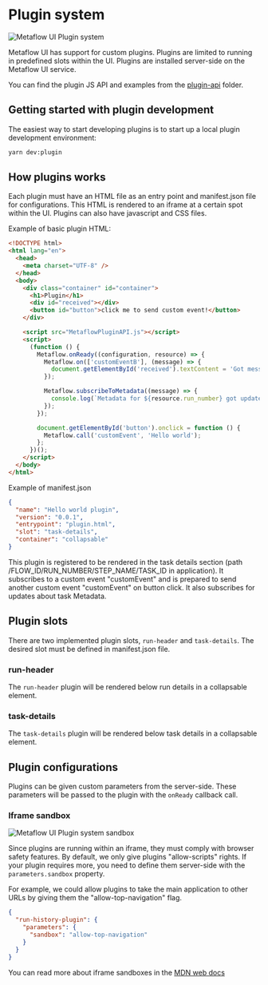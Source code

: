 # Plugin system

![Metaflow UI Plugin system](images/metaflow-ui-plugins.png)

Metaflow UI has support for custom plugins. Plugins are limited to running in predefined slots within the UI. Plugins are installed server-side on the Metaflow UI service.

You can find the plugin JS API and examples from the [plugin-api](../plugin-api/README.md) folder.

## Getting started with plugin development

The easiest way to start developing plugins is to start up a local plugin development environment:

```sh
yarn dev:plugin
```

## How plugins works

Each plugin must have an HTML file as an entry point and manifest.json file for configurations. This HTML is rendered to an iframe at a certain spot within the UI. Plugins can also have javascript and CSS files.

Example of basic plugin HTML:

```html
<!DOCTYPE html>
<html lang="en">
  <head>
    <meta charset="UTF-8" />
  </head>
  <body>
    <div class="container" id="container">
      <h1>Plugin</h1>
      <div id="received"></div>
      <button id="button">click me to send custom event!</button>
    </div>

    <script src="MetaflowPluginAPI.js"></script>
    <script>
      (function () {
        Metaflow.onReady((configuration, resource) => {
          Metaflow.on(['customEventB'], (message) => {
            document.getElementById('received').textContent = 'Got message: ' + message.data;
          });

          Metaflow.subscribeToMetadata((message) => {
            console.log(`Metadata for ${resource.run_number} got updated! Metadata object for the task is ${JSON.stringify(message.data)}`);
          });
        });

        document.getElementById('button').onclick = function () {
          Metaflow.call('customEvent', 'Hello world');
        };
      })();
    </script>
  </body>
</html>
```

Example of manifest.json

```json
{
  "name": "Hello world plugin",
  "version": "0.0.1",
  "entrypoint": "plugin.html",
  "slot": "task-details", 
  "container": "collapsable"
}
```


This plugin is registered to be rendered in the task details section (path /FLOW_ID/RUN_NUMBER/STEP_NAME/TASK_ID in application). It subscribes to a custom event "customEvent" and is prepared to send another custom event "customEvent" on button click. It also subscribes for updates about task Metadata.

## Plugin slots

There are two implemented plugin slots, `run-header` and `task-details`. The desired slot must be defined in manifest.json file.

### run-header

The `run-header` plugin will be rendered below run details in a collapsable element.

### task-details

The `task-details` plugin will be rendered below task details in a collapsable element.

## Plugin configurations

Plugins can be given custom parameters from the server-side. These parameters will be passed to the plugin with the `onReady` callback call.

### Iframe sandbox

![Metaflow UI Plugin system sandbox](images/metaflow-ui-plugins-sandbox.png)

Since plugins are running within an iframe, they must comply with browser safety features. By default, we only give plugins "allow-scripts" rights. If your plugin requires more, you need to define them server-side with the `parameters.sandbox` property.

For example, we could allow plugins to take the main application to other URLs by giving them the "allow-top-navigation" flag.

```JSON
{
  "run-history-plugin": {
    "parameters": {
      "sandbox": "allow-top-navigation"
    }
  }
}
```

You can read more about iframe sandboxes in the [MDN web docs](https://developer.mozilla.org/en-US/docs/Web/HTML/Element/iframe#attr-sandbox)
